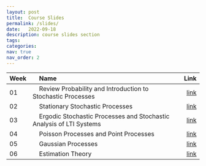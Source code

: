 ```yaml
---
layout: post
title:  Course Slides
permalink: /slides/
date:   2022-09-18
description: course slides section
tags: 
categories: 
nav: true
nav_order: 2
---
```

| Week | &nbsp; &nbsp; Name                                                        | Link                                                                                     |
| :---- | :--------------------------------------------------------------------- | -----------------------------------------------------------------------------------------------------: |
| 01   | &nbsp; &nbsp; Review Probability and Introduction to Stochastic Processes &nbsp; &nbsp; | <a href='/assets/pdf/slides/Fall-2022-SP_Week_01_Review_Probability_Intro_SP_v2.pdf'>link</a> |
| 02   | &nbsp; &nbsp; Stationary Stochastic Processes &nbsp; &nbsp; | <a href='/assets/pdf/slides/Fall-2022-SP_Week_02_SSS_WSS_v3.pdf'>link</a> |
| 03   | &nbsp; &nbsp; Ergodic Stochastic Processes and Stochastic Analysis of LTI Systems &nbsp; &nbsp; | <a href='/assets/pdf/slides/Fall-2022-SP_Week_03_ESP_SLTI_PS_v2_3.pdf'>link</a> |
| 04   | &nbsp; &nbsp; Poisson Processes and Point Processes &nbsp; &nbsp; | <a href='/assets/pdf/slides/Fall-2022-SP-Week_04_PP_PP_v2.pdf'>link</a> |
| 05   | &nbsp; &nbsp; Gaussian Processes &nbsp; &nbsp; | <a href='/assets/pdf/slides/Fall-2022-SP_GP_Week05_v2.pdf'>link</a> |
| 06   | &nbsp; &nbsp; Estimation Theory &nbsp; &nbsp; | <a href='/assets/pdf/slides/Fall-2022_SP_ET_Week06_v2.pdf'>link</a> |

